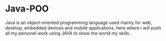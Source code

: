 # Java-POO
Java is an object-oriented programming language used mainly for web, desktop, embedded devices and mobile applications.
here where i will push all my personel work using JAVA to show the world my skills .
